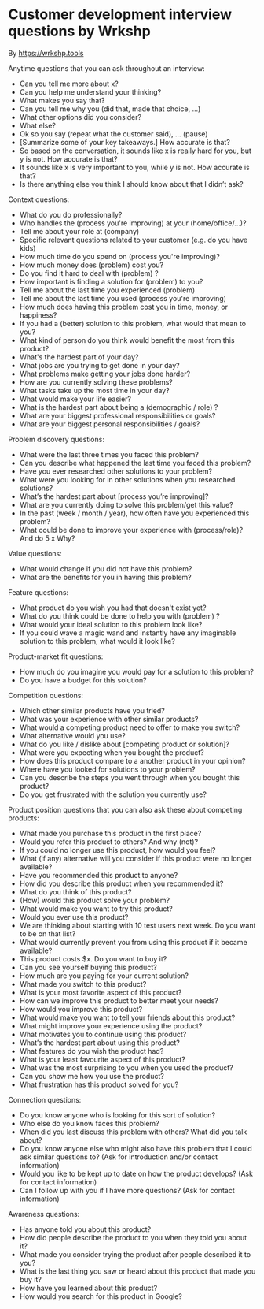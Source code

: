 # Customer development interview questions by Wrkshp

By https://wrkshp.tools

Anytime questions that you can ask throughout an interview:

* Can you tell me more about x?
* Can you help me understand your thinking?
* What makes you say that?
* Can you tell me why you (did that, made that choice, ...)
* What other options did you consider?
* What else?
* Ok so you say (repeat what the customer said), ... (pause)
* [Summarize some of your key takeaways.] How accurate is that?
* So based on the conversation, it sounds like x is really hard for you, but y is not. How accurate is that?
* It sounds like x is very important to you, while y is not. How accurate is that?
* Is there anything else you think I should know about that I didn’t ask?

Context questions:

* What do you do professionally?
* Who handles the (process you're improving) at your (home/office/...)?
* Tell me about your role at (company)
* Specific relevant questions related to your customer (e.g. do you have kids)
* How much time do you spend on (process you're improving)?
* How much money does (problem) cost you?
* Do you find it hard to deal with (problem) ?
* How important is finding a solution for (problem) to you?
* Tell me about the last time you experienced (problem) 
* Tell me about the last time you used (process you're improving)
* How much does having this problem cost you in time, money, or happiness? 
* If you had a (better) solution to this problem, what would that mean to you?
* What kind of person do you think would benefit the most from this product?
* What's the hardest part of your day?
* What jobs are you trying to get done in your day?
* What problems make getting your jobs done harder?
* How are you currently solving these problems?
* What tasks take up the most time in your day?
* What would make your life easier?
* What is the hardest part about being a (demographic / role) ?
* What are your biggest professional responsibilities or goals?
* What are your biggest personal responsibilities / goals?

Problem discovery questions:

* What were the last three times you faced this problem?
* Can you describe what happened the last time you faced this problem?
* Have you ever researched other solutions to your problem?
* What were you looking for in other solutions when you researched solutions?
* What’s the hardest part about [process you’re improving]?
* What are you currently doing to solve this problem/get this value?
* In the past (week / month / year), how often have you experienced this problem?
* What could be done to improve your experience with (process/role)? And do 5 x Why?

Value questions:

* What would change if you did not have this problem?
* What are the benefits for you in having this problem?

Feature questions:

* What product do you wish you had that doesn't exist yet?
* What do you think could be done to help you with (problem) ?
* What would your ideal solution to this problem look like?
* If you could wave a magic wand and instantly have any imaginable solution to this problem, what would it look like?

Product-market fit questions:

* How much do you imagine you would pay for a solution to this problem?
* Do you have a budget for this solution?

Competition questions:

* Which other similar products have you tried?
* What was your experience with other similar products?
* What would a competing product need to offer to make you switch?
* What alternative would you use?
* What do you like / dislike about [competing product or solution]?
* What were you expecting when you bought the product?
* How does this product compare to a another product in your opinion? 
* Where have you looked for solutions to your problem?
* Can you describe the steps you went through when you bought this product?
* Do you get frustrated with the solution you currently use?

Product position questions that you can also ask these about competing products:

* What made you purchase this product in the first place?
* Would you refer this product to others? And why (not)?
* If you could no longer use this product, how would you feel?
* What (if any) alternative will you consider if this product were no longer available?
* Have you recommended this product to anyone?
* How did you describe this product when you recommended it?
* What do you think of this product? 
* (How) would this product solve your problem?
* What would make you want to try this product?
* Would you ever use this product?
* We are thinking about starting with 10 test users next week. Do you want to be on that list?
* What would currently prevent you from using this product if it became available?
* This product costs $x. Do you want to buy it?
* Can you see yourself buying this product?
* How much are you paying for your current solution?
* What made you switch to this product?
* What is your most favorite aspect of this product?
* How can we improve this product to better meet your needs?
* How would you improve this product?
* What would make you want to tell your friends about this product?
* What might improve your experience using the product?
* What motivates you to continue using this product?
* What’s the hardest part about using this product?
* What features do you wish the product had?
* What is your least favourite aspect of this product?
* What was the most surprising to you when you used the product?
* Can you show me how you use the product?
* What frustration has this product solved for you?

Connection questions:

* Do you know anyone who is looking for this sort of solution?
* Who else do you know faces this problem?
* When did you last discuss this problem with others? What did you talk about?
* Do you know anyone else who might also have this problem that I could ask similar questions to? (Ask for introduction and/or contact information)
* Would you like to be kept up to date on how the product develops? (Ask for contact information)
* Can I follow up with you if I have more questions? (Ask for contact information)

Awareness questions:

* Has anyone told you about this product?
* How did people describe the product to you when they told you about it?
* What made you consider trying the product after people described it to you?
* What is the last thing you saw or heard about this product that made you buy it?
* How have you learned about this product?
* How would you search for this product in Google?
